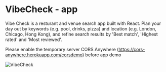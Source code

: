 # VibeCheck - app

Vibe Check is a resturant and venue search app built with React. Plan your day out by keywords (e.g. pool, drinks, pizza) and location (e.g. London, Chicago, Hong Kong), and refine search results by 'Best match', 'Highest rated' and 'Most reviewed'.

Please enable the temporary server CORS Anywhere (https://cors-anywhere.herokuapp.com/corsdemo) before app demo

![VibeCheck](https://github.com/jywwong/VibeCheck-app/assets/119052363/0a2794f5-8e04-438f-bffd-127c8b818ea8)
